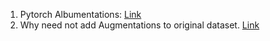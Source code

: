 1. Pytorch Albumentations: [Link](https://towardsdatascience.com/getting-started-with-albumentation-winning-deep-learning-image-augmentation-technique-in-pytorch-47aaba0ee3f8)
2. Why need not add Augmentations to original dataset. [Link](https://stackoverflow.com/questions/54969705/how-to-add-augmented-images-to-original-dataset-using-pytorch)

